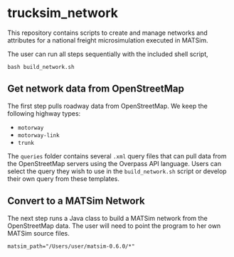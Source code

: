 # trucksim_network
This repository contains scripts to create and manage networks and attributes
for a national freight microsimulation executed in MATSim.

The user can run all steps sequentially with the included shell script,

    bash build_network.sh

## Get network data from OpenStreetMap

The first step pulls roadway data from OpenStreetMap. We keep the following
highway types:

  - `motorway`
  - `motorway-link`
  - `trunk`

The `queries` folder contains several `.xml` query files that can pull data
from the OpenStreetMap servers using the Overpass API language. Users 
can select the query they wish to use in the `build_network.sh` script or
develop their own query from these templates.

## Convert to a MATSim Network
The next step runs a Java class to build a MATSim network from the
OpenStreetMap data. The user will need to point the program to her own
MATSim source files.

    matsim_path="/Users/user/matsim-0.6.0/*"



